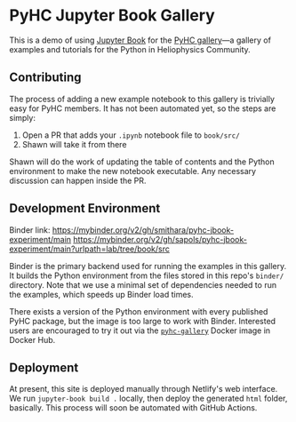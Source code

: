 # PyHC Jupyter Book Gallery

This is a demo of using [Jupyter Book](https://jupyterbook.org/) for the [PyHC gallery](https://heliopython.org/gallery/generated/gallery/index.html)—a gallery of examples and tutorials for the Python in Heliophysics Community.

## Contributing
The process of adding a new example notebook to this gallery is trivially easy for PyHC members. It has not been automated yet, so the steps are simply: 

  1. Open a PR that adds your `.ipynb` notebook file to `book/src/`
  2. Shawn will take it from there

Shawn will do the work of updating the table of contents and the Python environment to make the new notebook executable. Any necessary discussion can happen inside the PR.

## Development Environment

Binder link: https://mybinder.org/v2/gh/smithara/pyhc-jbook-experiment/main
             https://mybinder.org/v2/gh/sapols/pyhc-jbook-experiment/main?urlpath=lab/tree/book/src

Binder is the primary backend used for running the examples in this gallery. It builds the Python environment from the files stored in this repo's `binder/` directory. Note that we use a minimal set of dependencies needed to run the examples, which speeds up Binder load times. 

There exists a version of the Python environment with every published PyHC package, but the image is too large to work with Binder. Interested users are encouraged to try it out via the [`pyhc-gallery`](https://hub.docker.com/r/spolson/pyhc-gallery) Docker image in Docker Hub.

## Deployment

At present, this site is deployed manually through Netlify's web interface. We run `jupyter-book build .` locally, then deploy the generated `html` folder, basically. This process will soon be automated with GitHub Actions.
